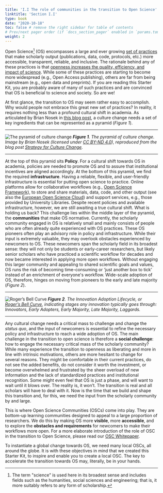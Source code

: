 ```yaml
---
title: 'I.I The role of communities in the transition to Open Science'
linktitle: 'Section I.I'
type: book
date: "2020-10-18"
toc: false # remove the right sidebar for table of contents
# Prev/next pager order (if `docs_section_pager` enabled in `params.toml`)
weight: 2
---
```


Open Science[^1] (OS) encompasses a large and ever growing [set of practices](https://www.fosteropenscience.eu/themes/fosterstrap/images/taxonomies/os_taxonomy.png) that make scholarly output (publications, data, code, protocols, etc.) more accessible, transparent, reliable, and inclusive. The rationale behind any of these practices is that [openness increases the quality, efficiency, and impact of science](https://doi.org/10.3390/publications7030046). While some of these practices are starting to become more widespread (e.g., Open Access publishing), others are far from being mainstream (e.g., open data and preprints). If you are reading this Starter Kit, you are probably aware of many of such practices and are convinced that OS is beneficial to science and society. So are we!

At first glance, the transition to OS may seem rather easy to accomplish. Why would people not embrace this great new set of practices? In reality, it requires nothing less than a profound cultural shift in academia. As articulated by Brian Nosek in [this blog post](https://cos.io/blog/strategy-culture-change/), a culture change needs a set of key ingredients that can be represented as a pyramid (*Figure 1*).

***
![The pyramid of culture change](../nosek-pyramid.png "The pyramid of culture change")
***Figure 1**. The pyramid of culture change. Image by Brian Nosek (licensed under [CC BY-ND 4.0](https://creativecommons.org/licenses/by-nd/4.0/)), reproduced from the blog post [Strategy for Culture Change](https://www.cos.io/blog/strategy-for-culture-change).*
***

At the top of this pyramid sits **Policy**. For a cultural shift towards OS in academia, policies are needed to promote OS and to assure that institutional incentives are aligned accordingly. At the bottom of this pyramid, we find the required **infrastructure**. Having a reliable, flexible, and user-friendly infrastructure is essential for putting open science to practice. Online platforms allow for collaborative workflows (e.g., [Open Science Framework](https://cos.io/)), to store and share materials, data, code, and other output (see also the [European Open Science Cloud](https://www.eosc-portal.eu/)) and support services, e.g., those provided by University Libraries. Despite recent policies and available infrastructure, however, we are still awaiting a true cultural shift. What is holding us back? This challenge lies within the middle layer of the pyramid, the **communities** that make OS normative. Currently, the scholarly community engaged in OS is relatively small and mainly consists of people who are often already quite experienced with OS practices. These OS pioneers often play an advisory role in policy and infrastructure. While their input is extremely valuable, they may overlook obstacles experienced by newcomers to OS. These newcomers span the scholarly field in its broadest sense: they will not only be students or early-career researchers, but likely senior scholars who have practiced a scientific workflow for decades and now became interested in applying more open workflows. Without engaging this larger community and appealing to shared scientific goals and values, OS runs the risk of becoming time-consuming or ‘just another box to tick’ instead of an enrichment of everyone's workflow. Wide-scale adoption of OS, therefore, hinges on moving from pioneers to the early and late majority (*Figure 2*).

***
![Roger’s Bell Curve](../roger-bell-curve.png "Roger’s Bell Curve")
***Figure 2**. The Innovation Adoption Lifecycle, or [Roger’s Bell Curve](https://en.wikipedia.org/wiki/Technology_adoption_life_cycle#/media/File:DiffusionOfInnovation.png), indicating stages any innovation typically goes through: Innovators, Early Adopters, Early Majority, Late Majority, Laggards.*
***

Any cultural change needs a critical mass to challenge and change the *status quo*, and the input of newcomers is essential to refine the necessary policy and infrastructure to reach a wide adoption of OS. The main challenge in the transition to open science is therefore a **social challenge**: how to engage the necessary critical mass of the scholarly community? While many experience the transition to openness as liberating and more in line with intrinsic motivations, others are more hesitant to change for several reasons. They might be comfortable in their current practices, do not see the added benefits, do not consider it worth the investment, or become overwhelmed and frustrated by the sheer overload of new information and the lack of standardized practices and institutional recognition. Some might even feel that OS is just a phase, and will want to wait until it blows over. The reality is, it won’t. The transition is real and all scholars will have to deal with it. Now is the time that we build and shape this transition and, for this, we need the input from the scholarly community by and large.

This is where Open Science Communities (OSCs) come into play. They are bottom-up learning communities designed to appeal to a large proportion of researchers. We do this by making OS more **visible**, more **accessible**, and to explore the **obstacles and requirements** for newcomers to make their workflows more open. For a more elaborate introduction of the role of OSC in the transition to Open Science, please read our [OSC Whitepaper](https://doi.org/10.31222/osf.io/7gct9/).

To instantiate a global change towards OS, we need many local OSCs, all around the globe. It is with these objectives in mind that we created this Starter Kit, to inspire and enable you to create a local OSC. The key to accelerate the transition towards OS may, literally, be in your hands.



[^1]: The term "science" is used here in its broadest sense and includes fields such as the humanities, social sciences and engineering; that is, it more suitably refers to any form of scholarship. 